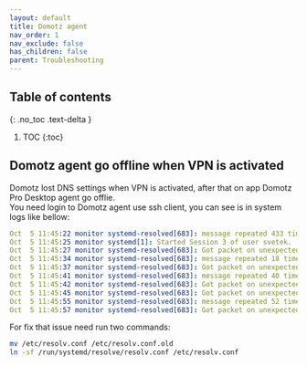 ```yaml
---
layout: default
title: Domotz agent 
nav_order: 1
nav_exclude: false
has_children: false
parent: Troubleshooting
---
```

## Table of contents
{: .no_toc .text-delta }

1. TOC
{:toc}
   
## Domotz agent go offline when VPN is activated
Domotz lost DNS settings when VPN is activated, after that on app Domotz Pro Desktop agent go offlie.  
You need login to Domotz agent use ssh client, you can see is in system logs like bellow:  
```yaml
Oct  5 11:45:22 monitor systemd-resolved[683]: message repeated 433 times: [ Got packet on unexpected IP range, refusing.]
Oct  5 11:45:25 monitor systemd[1]: Started Session 3 of user svetek.
Oct  5 11:45:27 monitor systemd-resolved[683]: Got packet on unexpected IP range, refusing.
Oct  5 11:45:34 monitor systemd-resolved[683]: message repeated 18 times: [ Got packet on unexpected IP range, refusing.]
Oct  5 11:45:37 monitor systemd-resolved[683]: Got packet on unexpected IP range, refusing.
Oct  5 11:45:41 monitor systemd-resolved[683]: message repeated 40 times: [ Got packet on unexpected IP range, refusing.]
Oct  5 11:45:42 monitor systemd-resolved[683]: Got packet on unexpected IP range, refusing.
Oct  5 11:45:45 monitor systemd-resolved[683]: Got packet on unexpected IP range, refusing.
Oct  5 11:45:55 monitor systemd-resolved[683]: message repeated 52 times: [ Got packet on unexpected IP range, refusing.]
Oct  5 11:45:57 monitor systemd-resolved[683]: Got packet on unexpected IP range, refusing.
```
For fix that issue need run two commands:  
```bash
mv /etc/resolv.conf /etc/resolv.conf.old
ln -sf /run/systemd/resolve/resolv.conf /etc/resolv.conf
```
